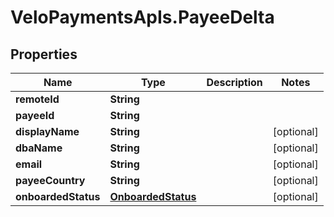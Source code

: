 # VeloPaymentsApIs.PayeeDelta

## Properties

Name | Type | Description | Notes
------------ | ------------- | ------------- | -------------
**remoteId** | **String** |  | 
**payeeId** | **String** |  | 
**displayName** | **String** |  | [optional] 
**dbaName** | **String** |  | [optional] 
**email** | **String** |  | [optional] 
**payeeCountry** | **String** |  | [optional] 
**onboardedStatus** | [**OnboardedStatus**](OnboardedStatus.md) |  | [optional] 


